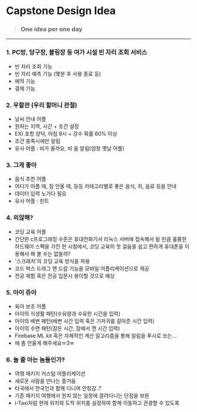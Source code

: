# Capstone Design Idea
> ### One idea per one day
----

### 1. PC방, 당구장, 볼링장 등 여가 시설 빈 자리 조회 서비스
+ 빈 자리 조회 기능
+ 빈 자리 예측 기능 (몇분 후 사용 종료 등)
+ 예약 기능
+ 결제 기능 

### 2. 우할관 (우리 할머니 관절)
+ 날씨 안내 어플
+ 원하는 지역, 시간 + 조건 설정
+ EX) 포항 양덕, 아침 8시 + 강수 확률 60% 이상
+ 조건 충족시에만 알림
+ 유사 어플 : 비가 올까요, 비 옴 알림(엄청 옛날 어플)

### 3. 그게 좋아
+ 음식 추천 어플
+ 어디가 아플 때, 잠 안올 때, 등등 카테고리별로 좋은 음식, 차, 음료 등을 안내
+ 데이터 입력 노가다 필요
+ 유사 어플 : 힌트

### 4. 외않해?
+ 코딩 교육 어플
+ 간단한 c프로그래밍 수준은 휴대전화기서 리눅스 서버에 접속해서 될 만큼 훌륭한 하드웨어 스펙을 가진 현 시점에서, 코딩 교육의 첫 걸음을 쉽고 편하게 휴대폰을 이용해서 해 볼 수는 없을까?
+ '스크래치'의 코딩 교육 방식을 차용
+ 코드 박스 드래그 앤 드랍 기능을 모바일 어플리케이션으로 제공 
+ 전공 체험 혹은 전공 입문시 용이할 것으로 예상

### 5. 아이 쥬아
+ 육아 보조 어플
+ 아이의 식생활 패턴(수유량과 수유한 시간을 입력)
+ 아이의 배변 패턴(배변 시간 입력 혹은 기저귀를 갈아준 시간 입력)
+ 아이의 수면 패턴(잠든 시간, 잠에서 깬 시간 입력)
+ Firebase ML kit 혹은 자체적인 계산 알고리즘을 통해 알림을 푸시로 쏘는...
+ 애 좀 안울게 해주세요ㅠ3ㅠ

### 6. 놀 줄 아는 놈들인가?
+ 여행 패키지 커스텀 어플리케이션
+ 새로운 사람을 만나는 즐거움
+ 타국에서 한국인과 함께 다니며 안정감..?
+ 기존 패키지 여행에서 원치 않는 일정에 끌려다니는 단점을 보완
+ i-Taxi처럼 현재 위치와 도착 위치를 설정하여 함께 이동하고 관광할 수 있도록
